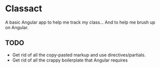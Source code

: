 # Classact

A basic Angular app to help me track my class... And to help me brush up on Angular.

## TODO

- Get rid of all the copy-pasted markup and use directives/partials.
- Get rid of all the crappy boilerplate that Angular requires

